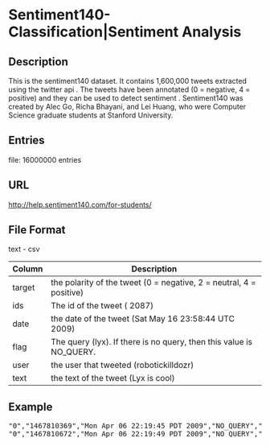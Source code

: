 # Sentiment140- Classification|Sentiment Analysis
## Description
This is the sentiment140 dataset. It contains 1,600,000 tweets extracted using the twitter api . The tweets have been annotated (0 = negative, 4 = positive) and they can be used to detect sentiment .
Sentiment140 was created by Alec Go, Richa Bhayani, and Lei Huang, who were Computer Science graduate students at Stanford University.

## Entries
file: 16000000 entries

## URL
http://help.sentiment140.com/for-students/

## File Format
text - csv

| Column | Description        |
| ----- | ------------------ |
|target| the polarity of the tweet (0 = negative, 2 = neutral, 4 = positive)|
|ids|The id of the tweet ( 2087)|
|date|the date of the tweet (Sat May 16 23:58:44 UTC 2009)|
|flag|The query (lyx). If there is no query, then this value is NO_QUERY.|
|user| the user that tweeted (robotickilldozr)|
|text| the text of the tweet (Lyx is cool)|


## Example
<pre>
"0","1467810369","Mon Apr 06 22:19:45 PDT 2009","NO_QUERY","_TheSpecialOne_","@switchfoot http://twitpic.com/2y1zl - Awww, that's a bummer.  You shoulda got David Carr of Third Day to do it. ;D"
"0","1467810672","Mon Apr 06 22:19:49 PDT 2009","NO_QUERY","scotthamilton","is upset that he can't update his Facebook by texting it... and might cry as a result  School today also. Blah!"
</pre>